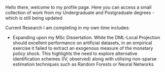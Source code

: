 Hello there, welcome to my profile page. Here you can access a small collection of work from my Undergraduate and Postgraduate degrees - which is still being updated

Current Research I am completing in my own time includes:
  - Expanding upon my MSc Dissertation. While the DML-Local Projection should excellent performance on artificial datasets, in an empirical exercise it failed to extract an exogenous measure of the monetary policy shock. This highlights the need to explore alternative identification schemes (IV, observed) along with utilising non-sparse estimation techniques such as Random Forests or Neural Networks
    
